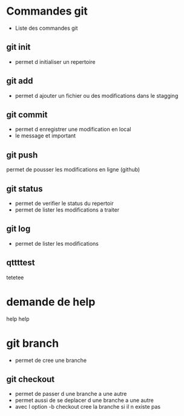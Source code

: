 # Commandes git
- Liste des commandes git

## git init
- permet d initialiser un repertoire


## git add 
- permet d ajouter un fichier ou des modifications dans le stagging

## git commit
- permet d enregistrer une modification en local
- le message et important

## git push
permet de pousser les modifications en ligne (github)

## git status 
- permet de verifier le status du repertoir
- permet de lister les modifications a traiter

## git log
- permet de lister les modifications

## qttttest
tetetee

# demande de help
help help

# git branch
- permet de cree une branche

## git checkout 
- permet de passer d une branche a une autre
- permet aussi de se deplacer d une branche a une autre
- avec l option -b checkout cree la branche si il n existe pas

